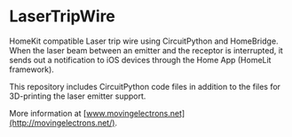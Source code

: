 # LaserTripWire

HomeKit compatible Laser trip wire using CircuitPython and HomeBridge. When the laser beam between an emitter and the receptor is interrupted, it sends out a notification to iOS devices through the Home App (HomeLit framework).

This repository includes CircuitPython code files in addition to the files for 3D-printing the laser emitter support.

More information at [www.movingelectrons.net](http://movingelectrons.net/).

